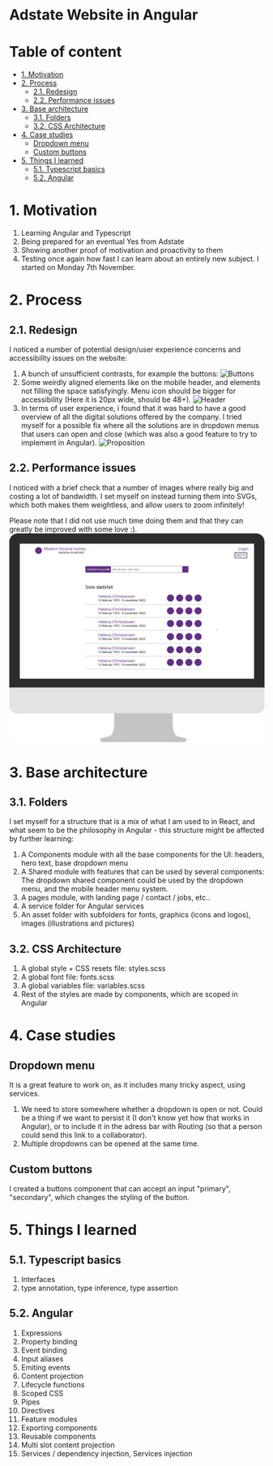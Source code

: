 # Adstate Website in Angular <!-- omit in toc -->

# Table of content <!-- omit in toc -->

- [1. Motivation](#1-motivation)
- [2. Process](#2-process)
  - [2.1. Redesign](#21-redesign)
  - [2.2. Performance issues](#22-performance-issues)
- [3. Base architecture](#3-base-architecture)
  - [3.1. Folders](#31-folders)
  - [3.2. CSS Architecture](#32-css-architecture)
- [4. Case studies](#4-case-studies)
  - [Dropdown menu](#dropdown-menu)
  - [Custom buttons](#custom-buttons)
- [5. Things I learned](#5-things-i-learned)
  - [5.1. Typescript basics](#51-typescript-basics)
  - [5.2. Angular](#52-angular)

# 1. Motivation

1. Learning Angular and Typescript
2. Being prepared for an eventual Yes from Adstate
3. Showing another proof of motivation and proactivity to them
4. Testing once again how fast I can learn about an entirely new subject. I started on Monday 7th November.

# 2. Process

## 2.1. Redesign

I noticed a number of potential design/user experience concerns and accessibility issues on the website:

1. A bunch of unsufficient contrasts, for example the buttons:
   ![Buttons](https://i.postimg.cc/8z3PhXR8/Screenshot-2022-11-11-at-08-16-35.png)
2. Some weirdly aligned elements like on the mobile header, and elements not filling the space satisfyingly. Menu icon should be bigger for accessibility (Here it is 20px wide, should be 48+).
   ![Header](https://i.postimg.cc/GpcT55B4/Screenshot-2022-11-11-at-08-12-32.png)
3. In terms of user experience, i found that it was hard to have a good overview of all the digital solutions offered by the company. I tried myself for a possible fix where all the solutions are in dropdown menus that users can open and close (which was also a good feature to try to implement in Angular).
   ![Proposition](https://i.postimg.cc/w6PxGB1h/Screenshot-2022-11-11-at-08-46-44.png)

## 2.2. Performance issues

I noticed with a brief check that a number of images where really big and costing a lot of bandwidth.
I set myself on instead turning them into SVGs, which both makes them weightless, and allow users to zoom infinitely!

Please note that I did not use much time doing them and that they can greatly be improved with some love :).
![SVG image](https://raw.githubusercontent.com/Gynko/learning-angular-ts/055483f55670b77eede4adbb80925bc60804707c/src/assets/pictures/Portal.svg)

# 3. Base architecture

## 3.1. Folders

I set myself for a structure that is a mix of what I am used to in React, and what seem to be the philosophy in Angular - this structure might be affected by further learning:

1. A Components module with all the base components for the UI: headers, hero text, base dropdown menu
2. A Shared module with features that can be used by several components: The dropdown shared component could be used by the dropdown menu, and the mobile header menu system.
3. A pages module, with landing page / contact / jobs, etc..
4. A service folder for Angular services
5. An asset folder with subfolders for fonts, graphics (icons and logos), images (illustrations and pictures)

## 3.2. CSS Architecture

1. A global style + CSS resets file: styles.scss
2. A global font file: fonts.scss
3. A global variables file: variables.scss
4. Rest of the styles are made by components, which are scoped in Angular

# 4. Case studies

## Dropdown menu

It is a great feature to work on, as it includes many tricky aspect, using services.

1. We need to store somewhere whether a dropdown is open or not. Could be a thing if we want to persist it (I don't know yet how that works in Angular), or to include it in the adress bar with Routing (so that a person could send this link to a collaborator).
2. Multiple dropdowns can be opened at the same time.

## Custom buttons

I created a buttons component that can accept an input "primary", "secondary", which changes the styling of the button.

# 5. Things I learned

## 5.1. Typescript basics

1. Interfaces
2. type annotation, type inference, type assertion

## 5.2. Angular

1. Expressions
2. Property binding
3. Event binding
4. Input aliases
5. Emiting events
6. Content projection
7. Lifecycle functions
8. Scoped CSS
9. Pipes
10. Directives
11. Feature modules
12. Exporting components
13. Reusable components
14. Multi slot content projection
15. Services / dependency injection, Services injection
